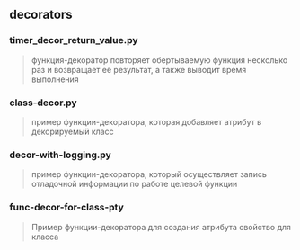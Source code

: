 ## decorators


### timer_decor_return_value.py
> функция-декоратор повторяет обертываемую функция несколько раз и возвращает её результат, а также выводит время выполнения

### class-decor.py
> пример функции-декоратора, которая добавляет атрибут в декорируемый класс

### decor-with-logging.py 
> пример функции-декоратора, который осуществляет запись отладочной информации по работе целевой функции

### func-decor-for-class-pty
> Пример функции-декоратора для создания атрибута свойство для класса